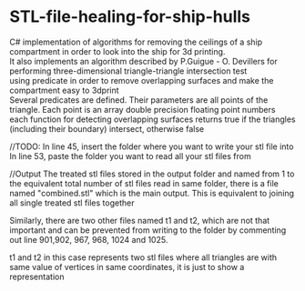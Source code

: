 # STL-file-healing-for-ship-hulls
C# implementation of algorithms for removing the ceilings of a ship compartment in order to look into the ship for 3d printing.  
It also implements an algorithm described by P.Guigue - O. Devillers for performing three-dimensional triangle-triangle intersection test  
using predicate in order to remove overlapping surfaces and make the compartment easy to 3dprint  
Several predicates are defined. Their parameters are all points of the triangle. 
Each point is an array double precision floating point numbers  
each function for detecting overlapping surfaces returns true if the triangles (including their boundary) intersect, otherwise false


//TODO:
In line 45, insert the folder where you want to write your stl file into
In line 53, paste the folder you want to read all your stl files from

//Output
The treated stl files stored in the output folder and named from 1 to the equivalent total number of stl files read 
in same folder, there is a file named "combined.stl" which is the main output. This is equivalent to joining all single treated stl files together
 
 
Similarly, there are two other files named t1 and t2, which are not that important and can be prevented from writing to the folder by commenting out 
line 901,902, 967, 968, 1024 and 1025.

t1 and t2 in this case represents two stl files where all triangles are with same value of vertices in same coordinates, it is just to show a representation
